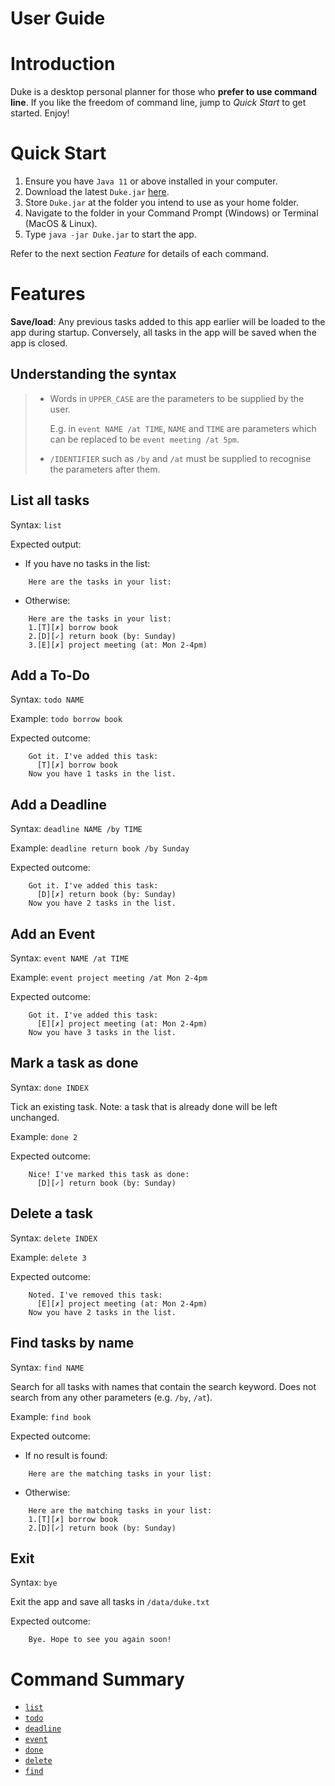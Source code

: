 # User Guide
# Introduction
Duke is a desktop personal planner for those who **prefer to use command line**.
If you like the freedom of command line, jump to *Quick Start* to get started. Enjoy!

# Quick Start
1. Ensure you have `Java 11` or above installed in your computer.
1. Download the latest `Duke.jar` [here](https://github.com/lowjiayee/duke/releases).
1. Store `Duke.jar` at the folder you intend to use as your home folder.
1. Navigate to the folder in your Command Prompt (Windows) or Terminal (MacOS & Linux).
1. Type `java -jar Duke.jar` to start the app.

Refer to the next section *Feature* for details of each command.

# Features

**Save/load**: Any previous tasks added to this app earlier will be loaded to the app during startup. Conversely, all tasks in the app will be saved when the app is closed.

## Understanding the syntax
> - Words in `UPPER_CASE` are the parameters to be supplied by the user.
> 
>   E.g. in `event NAME /at TIME`, `NAME` and `TIME` are parameters which can be replaced to be `event meeting /at 5pm`.
> 
> - `/IDENTIFIER` such as `/by` and `/at` must be supplied to recognise the parameters after them.

## List all tasks

Syntax: `list`

Expected output:

- If you have no tasks in the list:
```
	Here are the tasks in your list:
```
- Otherwise:
```
	Here are the tasks in your list:
	1.[T][✗] borrow book
	2.[D][✓] return book (by: Sunday)
	3.[E][✗] project meeting (at: Mon 2-4pm)
```

## Add a To-Do

Syntax: `todo NAME`

Example: `todo borrow book`

Expected outcome:
```
	Got it. I've added this task:
	  [T][✗] borrow book
	Now you have 1 tasks in the list.
```

## Add a Deadline

Syntax: `deadline NAME /by TIME`

Example: `deadline return book /by Sunday`

Expected outcome:
```
	Got it. I've added this task:
	  [D][✗] return book (by: Sunday)
	Now you have 2 tasks in the list.
```

## Add an Event

Syntax: `event NAME /at TIME`

Example: `event project meeting /at Mon 2-4pm`

Expected outcome:
```
	Got it. I've added this task:
	  [E][✗] project meeting (at: Mon 2-4pm)
	Now you have 3 tasks in the list.
```

## Mark a task as done

Syntax: `done INDEX`

Tick an existing task.
Note: a task that is already done will be left unchanged.

Example: `done 2`

Expected outcome:
```
	Nice! I've marked this task as done:
	  [D][✓] return book (by: Sunday)
```

## Delete a task

Syntax: `delete INDEX`

Example: `delete 3`

Expected outcome:
```
	Noted. I've removed this task:
	  [E][✗] project meeting (at: Mon 2-4pm)
	Now you have 2 tasks in the list.
```

## Find tasks by name

Syntax: `find NAME`

Search for all tasks with names that contain the search keyword.
Does not search from any other parameters (e.g. `/by`, `/at`).

Example: `find book`

Expected outcome:

- If no result is found:
```
	Here are the matching tasks in your list:
```
- Otherwise:
```
	Here are the matching tasks in your list:
	1.[T][✗] borrow book
	2.[D][✓] return book (by: Sunday)
```

## Exit

Syntax: `bye`

Exit the app and save all tasks in `/data/duke.txt`

Expected outcome:
```
	Bye. Hope to see you again soon!
```

# Command Summary

- [`list`](#list-all-tasks)
- [`todo`](#add-a-to-do)
- [`deadline`](#add-a-deadline)
- [`event`](#add-an-event)
- [`done`](#mark-a-task-as-done)
- [`delete`](#delete-a-task)
- [`find`](#find-tasks-by-name)
